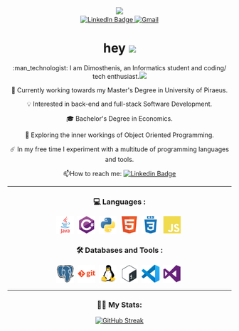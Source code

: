 <div id="header" align="center">
  <img src="https://media.giphy.com/media/Ll22OhMLAlVDb8UQWe/giphy.gif" width="150"/>
  
<!--  badges section --> 
  <div id="badges">
  <a href="https://www.linkedin.com/in/dimosthenis-karampinas-00971a217/">
    <img src="https://img.shields.io/badge/LinkedIn-blue?style=for-the-badge&logo=linkedin&logoColor=white" alt="LinkedIn Badge"/>
  </a>
  <a href="mailto:dkarampinas96@gmail.com">
    <img src="https://img.shields.io/badge/Gmail-D14836?style=for-the-badge&logo=gmail&logoColor=white" alt="Gmail"/><br>
  </a>  
<!--     <img src="https://komarev.com/ghpvc/?username=dimosthenis-k&style=flat-square&color=blue" alt=""/> -->
    <h1>
<!-- greetings section -->
    hey 
<!-- <img src="https://media.giphy.com/media/hvRJCLFzcasrR4ia7z/giphy.gif" width="30px"/> -->
<img src="https://media.giphy.com/media/tgdAjNDxbSx9POsllT/giphy.gif"  width="40px">
<!-- <img src="https://media.giphy.com/media/lnORolcv2a0224p4y3/giphy.gif" width="70px"/> -->
    </h1>
    <div align="center"
  </div>
  </div>
</div>
<!-- about me section  -->
:man_technologist: I am Dimosthenis, an Informatics student and coding/ tech enthusiast.<img src="https://media.giphy.com/media/h741oEMnAUIILdX0kU/giphy.gif" width="20"<br>


:telescope: Currently working towards my Master's Degree in University of Piraeus.

:bulb: Interested in back-end and full-stack Software Development.

🎓 Bachelor's Degree in Economics.

:seedling: Exploring the inner workings of Object Oriented Programming.

☄️ In my free time I experiment with a multitude of programming languages and tools.

:mailbox:How to reach me: [![Linkedin Badge](https://img.shields.io/badge/-Dimosthenis-blue?style=flat&logo=Linkedin&logoColor=white)](https://www.linkedin.com/in/dimosthenis-karampinas-00971a217/)

<!-- languages and tools section -->
---

### 💻 Languages :
<div>
  <img src="https://github.com/devicons/devicon/blob/master/icons/java/java-original-wordmark.svg" title="Java" alt="Java" width="40" height="40"/>&nbsp;
  <img src="https://github.com/devicons/devicon/blob/master/icons/csharp/csharp-original.svg" title="CSharp" alt="CSharp" width="40" height="40"/>&nbsp;
  <img src="https://github.com/devicons/devicon/blob/master/icons/python/python-original.svg" title="Python "alt="Python" width="40" height="40"/>&nbsp;
  <img src="https://github.com/devicons/devicon/blob/master/icons/html5/html5-original.svg" title="HTML5" alt="HTML" width="40" height="40"/>&nbsp;
  <img src="https://github.com/devicons/devicon/blob/master/icons/css3/css3-plain-wordmark.svg"  title="CSS3" alt="CSS" width="40" height="40"/>&nbsp;
  <img src="https://github.com/devicons/devicon/blob/master/icons/javascript/javascript-plain.svg"  title="JS" alt="JS" width="40" height="40"/>&nbsp;
<div>
  
### 🛠️ Databases and Tools :
<div>
  <img src="https://github.com/devicons/devicon/blob/master/icons/postgresql/postgresql-original.svg" title="postgres" alt="postgres" width="40" height="40"/>&nbsp;
  <img src="https://github.com/devicons/devicon/blob/master/icons/git/git-plain-wordmark.svg" title="git" alt="git" width="40" height="40"/>&nbsp;
  <img src="https://github.com/devicons/devicon/blob/master/icons/linux/linux-original.svg" title="linux" alt="linux" width="40" height="40"/>&nbsp;
  <img src="https://github.com/devicons/devicon/blob/master/icons/bash/bash-original.svg" title="bash" alt="bash" width="40" height="40"/>&nbsp;
  <img src="https://github.com/devicons/devicon/blob/master/icons/vscode/vscode-original.svg" title="vscode" alt="VSCode" width="40" height="40"/>&nbsp;
  <img src="https://github.com/devicons/devicon/blob/master/icons/visualstudio/visualstudio-plain.svg" title="vs" alt="visualstudio" width="40" height="40"/>&nbsp;
<div>

<!-- stats section  -->
 ---
  
 ### 🧑‍🔬 My Stats:
  [![GitHub Streak](https://github-readme-streak-stats.herokuapp.com?user=dimosthenis-k&theme=tokyonight_duo&date_format=j%20M%5B%20Y%5D&fire=F06810)](https://git.io/streak-stats)
  
<!--   [![Top Langs](https://github-readme-stats.vercel.app/api/top-langs/?username=dimosthenis-k&layout=compact&theme=vision-friendly-dark)](https://github.com/anuraghazra/github-readme-stats) -->

